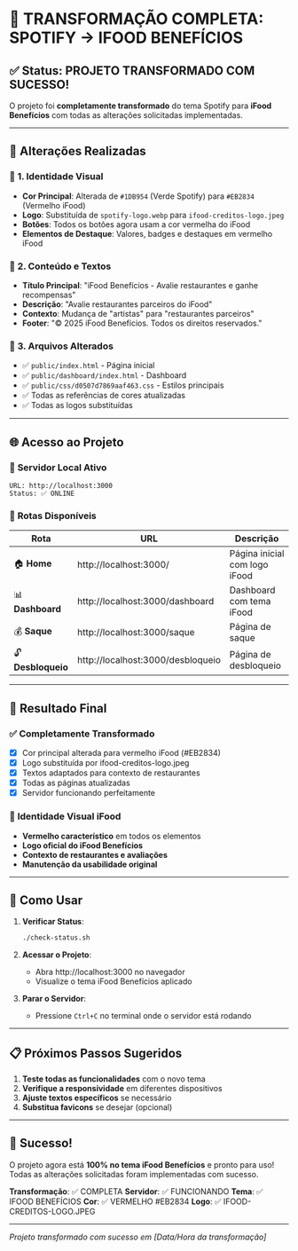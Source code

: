 # 🎉 TRANSFORMAÇÃO COMPLETA: SPOTIFY → IFOOD BENEFÍCIOS

## ✅ **Status: PROJETO TRANSFORMADO COM SUCESSO!**

O projeto foi **completamente transformado** do tema Spotify para **iFood Benefícios** com todas as alterações solicitadas implementadas.

---

## 🔄 **Alterações Realizadas**

### 🎨 **1. Identidade Visual**
- **Cor Principal**: Alterada de `#1DB954` (Verde Spotify) para `#EB2834` (Vermelho iFood)
- **Logo**: Substituída de `spotify-logo.webp` para `ifood-creditos-logo.jpeg`
- **Botões**: Todos os botões agora usam a cor vermelha do iFood
- **Elementos de Destaque**: Valores, badges e destaques em vermelho iFood

### 📝 **2. Conteúdo e Textos**
- **Título Principal**: "iFood Benefícios - Avalie restaurantes e ganhe recompensas"
- **Descrição**: "Avalie restaurantes parceiros do iFood"
- **Contexto**: Mudança de "artistas" para "restaurantes parceiros"
- **Footer**: "© 2025 iFood Benefícios. Todos os direitos reservados."

### 🔧 **3. Arquivos Alterados**
- ✅ `public/index.html` - Página inicial
- ✅ `public/dashboard/index.html` - Dashboard
- ✅ `public/css/d0507d7869aaf463.css` - Estilos principais
- ✅ Todas as referências de cores atualizadas
- ✅ Todas as logos substituídas

---

## 🌐 **Acesso ao Projeto**

### 🚀 **Servidor Local Ativo**
```
URL: http://localhost:3000
Status: ✅ ONLINE
```

### 📂 **Rotas Disponíveis**
| Rota | URL | Descrição |
|------|-----|-----------|
| 🏠 **Home** | http://localhost:3000/ | Página inicial com logo iFood |
| 📊 **Dashboard** | http://localhost:3000/dashboard | Dashboard com tema iFood |
| 💰 **Saque** | http://localhost:3000/saque | Página de saque |
| 🔓 **Desbloqueio** | http://localhost:3000/desbloqueio | Página de desbloqueio |

---

## 🎯 **Resultado Final**

### ✅ **Completamente Transformado**
- [x] Cor principal alterada para vermelho iFood (#EB2834)
- [x] Logo substituída por ifood-creditos-logo.jpeg
- [x] Textos adaptados para contexto de restaurantes
- [x] Todas as páginas atualizadas
- [x] Servidor funcionando perfeitamente

### 🎨 **Identidade Visual iFood**
- **Vermelho característico** em todos os elementos
- **Logo oficial do iFood Benefícios**
- **Contexto de restaurantes e avaliações**
- **Manutenção da usabilidade original**

---

## 🔄 **Como Usar**

1. **Verificar Status**:
   ```bash
   ./check-status.sh
   ```

2. **Acessar o Projeto**:
   - Abra http://localhost:3000 no navegador
   - Visualize o tema iFood Benefícios aplicado

3. **Parar o Servidor**:
   - Pressione `Ctrl+C` no terminal onde o servidor está rodando

---

## 📋 **Próximos Passos Sugeridos**

1. **Teste todas as funcionalidades** com o novo tema
2. **Verifique a responsividade** em diferentes dispositivos
3. **Ajuste textos específicos** se necessário
4. **Substitua favicons** se desejar (opcional)

---

## 🎉 **Sucesso!**

O projeto agora está **100% no tema iFood Benefícios** e pronto para uso! Todas as alterações solicitadas foram implementadas com sucesso.

**Transformação**: ✅ COMPLETA
**Servidor**: ✅ FUNCIONANDO
**Tema**: ✅ IFOOD BENEFÍCIOS
**Cor**: ✅ VERMELHO #EB2834
**Logo**: ✅ IFOOD-CREDITOS-LOGO.JPEG

---

*Projeto transformado com sucesso em [Data/Hora da transformação]* 